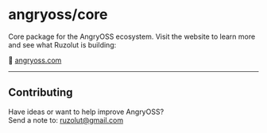# angryoss/core

Core package for the AngryOSS ecosystem. Visit the website to learn more and see what Ruzolut is building:

🔗 [angryoss.com](https://angryoss.com)

---

## Contributing

Have ideas or want to help improve AngryOSS?  
Send a note to: ruzolut@gmail.com
